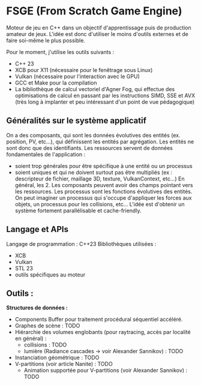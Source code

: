 # FSGE (From Scratch Game Engine)

Moteur de jeu en C++ dans un objectif d'apprentissage puis de production amateur de jeux. L'idée est donc d'utiliser le moins d'outils externes et de faire soi-même le plus possible.

Pour le moment, j'utilise les outils suivants :
- C++ 23
- XCB pour X11 (nécessaire pour le fenêtrage sous Linux)
- Vulkan (nécessaire pour l'interaction avec le GPU)
- GCC et Make pour la compilation
- La bibliothèque de calcul vectoriel d'Agner Fog, qui effectue des optimisations de calcul en passant par les instructions SIMD, SSE et AVX (très long à implanter et peu intéressant d'un point de vue pédagogique)
## Généralités sur le système applicatif
On a des composants, qui sont les données évolutives des entités (ex. position, PV, etc...), qui définissent les entités par agrégation. Les entités ne sont donc que des identifiants.
Les ressources servent de données fondamentales de l'application :
- soient trop générales pour être spécifique à une entité ou un processus
- soient uniques et qui ne doivent surtout pas être multipliés (ex : descripteur de fichier, maillage 3D, texture, VulkanContext, etc...)
En général, les 2.
Les composants peuvent avoir des champs pointant vers les ressources.
Les processus sont les fonctions évolutives des entités.
On peut imaginer un processus qui s'occupe d'appliquer les forces aux objets, un processus pour les collisions, etc... L'idée est d'obtenir un système fortement parallélisable et cache-friendly.
## Langage et APIs

Langage de programmation : C++23
Bibliothèques utilisées : 
- XCB
- Vulkan
- STL 23
- outils spécifiques au moteur
## Outils :

**Structures de données :**
- Components Buffer pour traitement procédural séquentiel accéléré.
- Graphes de scène : TODO
- Hiérarchie des volumes englobants (pour raytracing, accès par localité en général) :
	- collisions : TODO
	- lumière (Radiance cascades -> voir Alexander Sannikov) : TODO
- Instanciation géométrique : TODO
- V-partitions (voir article Nanite) : TODO
	- Animation supportée pour  V-partitions (voir Alexander Sannikov) : TODO
